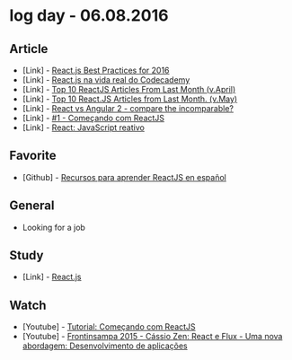 # log day - 06.08.2016

## Article 

- \[Link\] - [React.js Best Practices for 2016](https://blog.risingstack.com/react-js-best-practices-for-2016/)
- \[Link\] - [React.js na vida real do Codecademy](https://www.infoq.com/br/articles/reactjs-codecademy)
- \[Link\] - [Top 10 ReactJS Articles From Last Month (v.April)](https://medium.mybridge.co/top-10-reactjs-articles-from-last-month-98978b4fc8ee#.hx287xu0f)
- \[Link\] - [Top 10 React.JS Articles from Last Month. (v.May)](https://medium.mybridge.co/top-10-react-js-articles-from-last-month-v-may-ceb5420b91df#.cio1g09y2)
- \[Link\] - [React vs Angular 2 - compare the incomparable?](http://blog.scalac.io/2016/02/16/react-vs-angular-2.html)
- \[Link\] - [#1 - Começando com ReactJS](http://willianjusten.com.br/comecando-com-react/)
- \[Link\] - [React: JavaScript reativo](http://tableless.com.br/react-javascript-reativo/)


## Favorite

- \[Github\] - [Recursos para aprender ReactJS en español](https://github.com/jlobos/react-espanol)


## General 

- Looking for a job


## Study 

- \[Link\] - [React.js](https://facebook.github.io/react/docs/getting-started.html)


## Watch

- \[Youtube\] - [Tutorial: Começando com ReactJS](https://www.youtube.com/watch?v=S3ezm1_Qd9s)
- \[Youtube\] - [Frontinsampa 2015 - Cássio Zen: React e Flux - Uma nova abordagem: Desenvolvimento de aplicações](https://www.youtube.com/watch?v=4FroPIYEsYY)
